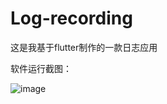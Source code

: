 # Log-recording
这是我基于flutter制作的一款日志应用

软件运行截图：

![image](https://github.com/user-attachments/assets/61287735-4597-49bf-9ae4-97600eeefdc8)



